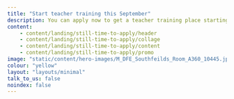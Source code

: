 ```yaml
---
title: "Start teacher training this September"
description: You can apply now to get a teacher training place starting this September. Learn where to find courses and get help with writing your personal statement.
content:
    - content/landing/still-time-to-apply/header
    - content/landing/still-time-to-apply/collage
    - content/landing/still-time-to-apply/content
    - content/landing/still-time-to-apply/promo
image: "static/content/hero-images/M_DFE_Southfeilds_Room_A360_10445.jpg"
colour: "yellow"
layout: "layouts/minimal"
talk_to_us: false
noindex: false
---
```

